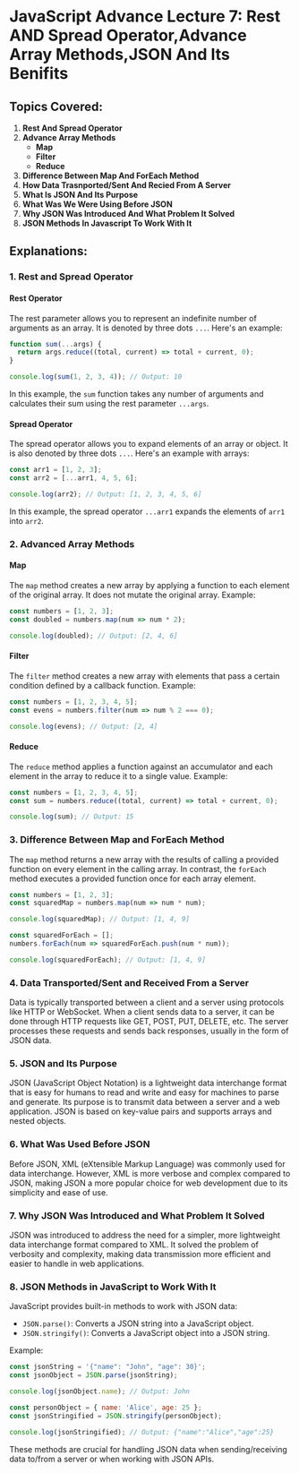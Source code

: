 # JavaScript Advance Lecture 7: Rest AND Spread Operator,Advance Array Methods,JSON And Its Benifits

## Topics Covered:

1. **Rest And Spread Operator**
2. **Advance Array Methods**
    - **Map**
    - **Filter**
    - **Reduce**
3. **Difference Between Map And ForEach Method**
4. **How Data Trasnported/Sent And Recied From A Server**
5. **What Is JSON And Its Purpose**
6. **What Was We Were Using Before JSON**
7. **Why JSON Was Introduced And What Problem It Solved**
8. **JSON Methods In Javascript To Work With It**

## Explanations:

### 1. Rest and Spread Operator

#### Rest Operator
The rest parameter allows you to represent an indefinite number of arguments as an array. It is denoted by three dots `...`. Here's an example:

```javascript
function sum(...args) {
  return args.reduce((total, current) => total + current, 0);
}

console.log(sum(1, 2, 3, 4)); // Output: 10
```

In this example, the `sum` function takes any number of arguments and calculates their sum using the rest parameter `...args`.

#### Spread Operator
The spread operator allows you to expand elements of an array or object. It is also denoted by three dots `...`. Here's an example with arrays:

```javascript
const arr1 = [1, 2, 3];
const arr2 = [...arr1, 4, 5, 6];

console.log(arr2); // Output: [1, 2, 3, 4, 5, 6]
```

In this example, the spread operator `...arr1` expands the elements of `arr1` into `arr2`.

### 2. Advanced Array Methods

#### Map
The `map` method creates a new array by applying a function to each element of the original array. It does not mutate the original array. Example:

```javascript
const numbers = [1, 2, 3];
const doubled = numbers.map(num => num * 2);

console.log(doubled); // Output: [2, 4, 6]
```

#### Filter
The `filter` method creates a new array with elements that pass a certain condition defined by a callback function. Example:

```javascript
const numbers = [1, 2, 3, 4, 5];
const evens = numbers.filter(num => num % 2 === 0);

console.log(evens); // Output: [2, 4]
```

#### Reduce
The `reduce` method applies a function against an accumulator and each element in the array to reduce it to a single value. Example:

```javascript
const numbers = [1, 2, 3, 4, 5];
const sum = numbers.reduce((total, current) => total + current, 0);

console.log(sum); // Output: 15
```

### 3. Difference Between Map and ForEach Method

The `map` method returns a new array with the results of calling a provided function on every element in the calling array. In contrast, the `forEach` method executes a provided function once for each array element.

```javascript
const numbers = [1, 2, 3];
const squaredMap = numbers.map(num => num * num);

console.log(squaredMap); // Output: [1, 4, 9]

const squaredForEach = [];
numbers.forEach(num => squaredForEach.push(num * num));

console.log(squaredForEach); // Output: [1, 4, 9]
```

### 4. Data Transported/Sent and Received From a Server

Data is typically transported between a client and a server using protocols like HTTP or WebSocket. When a client sends data to a server, it can be done through HTTP requests like GET, POST, PUT, DELETE, etc. The server processes these requests and sends back responses, usually in the form of JSON data.

### 5. JSON and Its Purpose

JSON (JavaScript Object Notation) is a lightweight data interchange format that is easy for humans to read and write and easy for machines to parse and generate. Its purpose is to transmit data between a server and a web application. JSON is based on key-value pairs and supports arrays and nested objects.

### 6. What Was Used Before JSON

Before JSON, XML (eXtensible Markup Language) was commonly used for data interchange. However, XML is more verbose and complex compared to JSON, making JSON a more popular choice for web development due to its simplicity and ease of use.

### 7. Why JSON Was Introduced and What Problem It Solved

JSON was introduced to address the need for a simpler, more lightweight data interchange format compared to XML. It solved the problem of verbosity and complexity, making data transmission more efficient and easier to handle in web applications.

### 8. JSON Methods in JavaScript to Work With It

JavaScript provides built-in methods to work with JSON data:

- `JSON.parse()`: Converts a JSON string into a JavaScript object.
- `JSON.stringify()`: Converts a JavaScript object into a JSON string.

Example:

```javascript
const jsonString = '{"name": "John", "age": 30}';
const jsonObject = JSON.parse(jsonString);

console.log(jsonObject.name); // Output: John

const personObject = { name: 'Alice', age: 25 };
const jsonStringified = JSON.stringify(personObject);

console.log(jsonStringified); // Output: {"name":"Alice","age":25}
```

These methods are crucial for handling JSON data when sending/receiving data to/from a server or when working with JSON APIs.